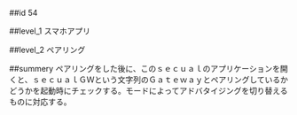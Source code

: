 ##id
54

##level_1
スマホアプリ

##level_2
ペアリング

##summery
ペアリングをした後に、このｓｅｃｕａｌのアプリケーションを開くと、ｓｅｃｕａｌＧＷという文字列のＧａｔｅｗａｙとペアリングしているかどうかを起動時にチェックする。モードによってアドバタイジングを切り替えるものに対応する。

